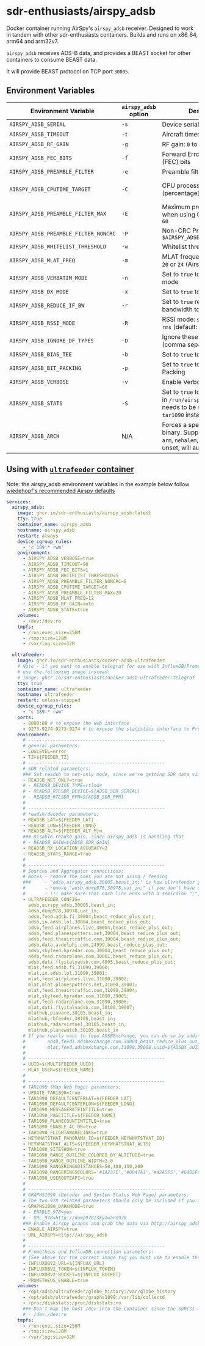 # sdr-enthusiasts/airspy_adsb

Docker container running AirSpy's `airspy_adsb` receiver. Designed to work in tandem with other sdr-enthusiasts containers. Builds and runs on x86_64, arm64 and arm32v7.

`airspy_adsb` receives ADS-B data, and provides a BEAST socket for other containers to consume BEAST data.

It will provide BEAST protocol on TCP port `30005`.

## Environment Variables

| Environment Variable                 | `airspy_adsb`</br>option | Description                                                                                                                         | Default                                                |
| ------------------------------------ | ------------------------ | ----------------------------------------------------------------------------------------------------------------------------------- | ------------------------------------------------------ |
| `AIRSPY_ADSB_SERIAL`                 | `-s`                     | Device serial number                                                                                                                | _unset_                                                |
| `AIRSPY_ADSB_TIMEOUT`                | `-t`                     | Aircraft timeout in seconds                                                                                                         | `60`                                                   |
| `AIRSPY_ADSB_RF_GAIN`                | `-g`                     | RF gain: `0` to `21` or `auto`                                                                                                      | `auto`                                                 |
| `AIRSPY_ADSB_FEC_BITS`               | `-f`                     | Forward Error Correction (FEC) bits                                                                                                 | `1`                                                    |
| `AIRSPY_ADSB_PREAMBLE_FILTER`        | `-e`                     | Preamble filter: `1` to `60`                                                                                                        | `4`                                                    |
| `AIRSPY_ADSB_CPUTIME_TARGET`         | `-C`                     | CPU processing time target (percentage): `5` to `95`                                                                                | Disabled</br>_(adjusts preamble filter while running)_ |
| `AIRSPY_ADSB_PREAMBLE_FILTER_MAX`    | `-E`                     | Maximum preamble filter when using CPU target: `1` to `60`                                                                          | `60`                                                   |
| `AIRSPY_ADSB_PREAMBLE_FILTER_NONCRC` | `-P`                     | Non-CRC Preamble filter: `1` to `$AIRSPY_ADSB_PREAMBLE_FILTER`                                                                      | Disabled                                               |
| `AIRSPY_ADSB_WHITELIST_THRESHOLD`    | `-w`                     | Whitelist threshold: `1` to `20`                                                                                                    | `5`                                                    |
| `AIRSPY_ADSB_MLAT_FREQ`              | `-m`                     | MLAT frequency in MHz: `12`, `20` or `24` (Airspy R2 only)                                                                          | _unset_                                                |
| `AIRSPY_ADSB_VERBATIM_MODE`          | `-n`                     | Set to `true` to enable Verbatim mode                                                                                               | _unset_                                                |
| `AIRSPY_ADSB_DX_MODE`                | `-x`                     | Set to `true` to enable DX mode                                                                                                     | _unset_                                                |
| `AIRSPY_ADSB_REDUCE_IF_BW`           | `-r`                     | Set to `true` reduce the IF bandwidth to 4 MHz                                                                                      | _unset_                                                |
| `AIRSPY_ADSB_RSSI_MODE`              | `-R`                     | RSSI mode: `snr` (ref = 42 dB), `rms` (default: rms)                                                                                | `rms`                                                  |
| `AIRSPY_ADSB_IGNORE_DF_TYPES`        | `-D`                     | Ignore these DF types (comma separated list)                                                                                        | `24,25,26,27,28,29,30,31`                              |
| `AIRSPY_ADSB_BIAS_TEE`               | `-b`                     | Set to `true` to enable Bias-Tee                                                                                                    | _unset_                                                |
| `AIRSPY_ADSB_BIT_PACKING`            | `-p`                     | Set to `true` to enable Bit Packing                                                                                                 | _unset_                                                |
| `AIRSPY_ADSB_VERBOSE`                | `-v`                     | Enable Verbose mode                                                                                                                 | _unset_                                                |
| `AIRSPY_ADSB_STATS`                  | `-S`                     | Set to `true` to enable statistics in `/run/airspy_adsb` (this needs to be shared with a `tar1090` instance)                        | _unset_                                                |
| `AIRSPY_ADSB_ARCH`                   | N/A                      | Forces a specific architecture binary. Supports `arm64`, `armv7`, `arm`, `nehalem`, `x86_64` or `i386`. If unset, will auto-detect. | _unset_                                                |

## Using with [`ultrafeeder` container](https://github.com/sdr-enthusiasts/docker-adsb-ultrafeeder)

Note: the airspy_adsb environment variables in the example below follow [wiedehopf's recommended Airspy defaults](https://github.com/wiedehopf/airspy-conf/blob/master/airspy_adsb.default)

```yaml
services:
  airspy_adsb:
    image: ghcr.io/sdr-enthusiasts/airspy_adsb:latest
    tty: true
    container_name: airspy_adsb
    hostname: airspy_adsb
    restart: always
    device_cgroup_rules:
      - 'c 189:* rwm'
    environment:
      - AIRSPY_ADSB_VERBOSE=true
      - AIRSPY_ADSB_TIMEOUT=90
      - AIRSPY_ADSB_FEC_BITS=1
      - AIRSPY_ADSB_WHITELIST_THRESHOLD=5
      - AIRSPY_ADSB_PREAMBLE_FILTER_NONCRC=8
      - AIRSPY_ADSB_CPUTIME_TARGET=60
      - AIRSPY_ADSB_PREAMBLE_FILTER_MAX=20
      - AIRSPY_ADSB_MLAT_FREQ=12
      - AIRSPY_ADSB_RF_GAIN=auto
      - AIRSPY_ADSB_STATS=true
    volumes:
      - /dev:/dev:ro
    tmpfs:
      - /run:exec,size=256M
      - /tmp:size=128M
      - /var/log:size=32M

  ultrafeeder:
    image: ghcr.io/sdr-enthusiasts/docker-adsb-ultrafeeder
    # Note - if you want to enable telegraf for use with InfluxDB/Prometheus and Grafana,
    # use the following image instead:
    # image: ghcr.io/sdr-enthusiasts/docker-adsb-ultrafeeder:telegraf
    tty: true
    container_name: ultrafeeder
    hostname: ultrafeeder
    restart: unless-stopped
    device_cgroup_rules:
      - "c 189:* rwm"
    ports:
      - 8080:80 # to expose the web interface
      - 9273-9274:9273-9274 # to expose the statistics interface to Prometheus
    environment:
      # --------------------------------------------------
      # general parameters:
      - LOGLEVEL=error
      - TZ=${FEEDER_TZ}
      # --------------------------------------------------
      # SDR related parameters:
      ### Set readsb to net-only mode, since we're getting SDR data via BEAST from airspy_adsb
      - READSB_NET_ONLY=true
      # - READSB_DEVICE_TYPE=rtlsdr
      # - READSB_RTLSDR_DEVICE=${ADSB_SDR_SERIAL}
      # - READSB_RTLSDR_PPM=${ADSB_SDR_PPM}
      #
      # --------------------------------------------------
      # readsb/decoder parameters:
      - READSB_LAT=${FEEDER_LAT}
      - READSB_LON=${FEEDER_LONG}
      - READSB_ALT=${FEEDER_ALT_M}m
      ### Disable readsb gain, since airspy_adsb is handling that
      # - READSB_GAIN=${ADSB_SDR_GAIN}
      - READSB_RX_LOCATION_ACCURACY=2
      - READSB_STATS_RANGE=true
      #
      # --------------------------------------------------
      # Sources and Aggregator connections:
      # Notes - remove the ones you are not using / feeding
      ###     - "adsb,airspy_adsb,30005,beast_in;" is how ultrafeeder gets the BEAST feed out of airspy_adsb
      #       - remove "adsb,dump978,30978,uat_in;" if you don't have dump978 and a UAT dongle connected to your station
      #       - !!! make sure that each line ends with a semicolon ";",  with the exception of the last line which shouldn't have a ";" !!!
      - ULTRAFEEDER_CONFIG=
        adsb,airspy_adsb,30005,beast_in;
        adsb,dump978,30978,uat_in;
        adsb,feed.adsb.fi,30004,beast_reduce_plus_out;
        adsb,in.adsb.lol,30004,beast_reduce_plus_out;
        adsb,feed.airplanes.live,30004,beast_reduce_plus_out;
        adsb,feed.planespotters.net,30004,beast_reduce_plus_out;
        adsb,feed.theairtraffic.com,30004,beast_reduce_plus_out;
        adsb,data.avdelphi.com,24999,beast_reduce_plus_out;
        adsb,skyfeed.hpradar.com,30004,beast_reduce_plus_out;
        adsb,feed.radarplane.com,30001,beast_reduce_plus_out;
        adsb,dati.flyitalyadsb.com,4905,beast_reduce_plus_out;
        mlat,feed.adsb.fi,31090,39000;
        mlat,in.adsb.lol,31090,39001;
        mlat,feed.airplanes.live,31090,39002;
        mlat,mlat.planespotters.net,31090,39003;
        mlat,feed.theairtraffic.com,31090,39004;
        mlat,skyfeed.hpradar.com,31090,39005;
        mlat,feed.radarplane.com,31090,39006;
        mlat,dati.flyitalyadsb.com,30100,39007;
        mlathub,piaware,30105,beast_in;
        mlathub,rbfeeder,30105,beast_in;
        mlathub,radarvirtuel,30105,beast_in;
        mlathub,planewatch,30105,beast_in
      # If you really want to feed ADSBExchange, you can do so by adding this above:
      #        adsb,feed1.adsbexchange.com,30004,beast_reduce_plus_out,uuid=${ADSBX_UUID};
      #        mlat,feed.adsbexchange.com,31090,39008,uuid=${ADSBX_UUID}
      #
      # --------------------------------------------------
      - UUID=${MULTIFEEDER_UUID}
      - MLAT_USER=${FEEDER_NAME}
      #
      # --------------------------------------------------
      # TAR1090 (Map Web Page) parameters:
      - UPDATE_TAR1090=true
      - TAR1090_DEFAULTCENTERLAT=${FEEDER_LAT}
      - TAR1090_DEFAULTCENTERLON=${FEEDER_LONG}
      - TAR1090_MESSAGERATEINTITLE=true
      - TAR1090_PAGETITLE=${FEEDER_NAME}
      - TAR1090_PLANECOUNTINTITLE=true
      - TAR1090_ENABLE_AC_DB=true
      - TAR1090_FLIGHTAWARELINKS=true
      - HEYWHATSTHAT_PANORAMA_ID=${FEEDER_HEYWHATSTHAT_ID}
      - HEYWHATSTHAT_ALTS=${FEEDER_HEYWHATSTHAT_ALTS}
      - TAR1090_SITESHOW=true
      - TAR1090_RANGE_OUTLINE_COLORED_BY_ALTITUDE=true
      - TAR1090_RANGE_OUTLINE_WIDTH=2.0
      - TAR1090_RANGERINGSDISTANCES=50,100,150,200
      - TAR1090_RANGERINGSCOLORS='#1A237E','#0D47A1','#42A5F5','#64B5F6'
      - TAR1090_USEROUTEAPI=true
      #
      # --------------------------------------------------
      # GRAPHS1090 (Decoder and System Status Web Page) parameters:
      # The two 978 related parameters should only be included if you are running dump978 for UAT reception (USA only)
      - GRAPHS1090_DARKMODE=true
      # - ENABLE_978=yes
      # - URL_978=http://dump978/skyaware978
      ### Enable Airspy graphs and grab the data via http://airspy_adsb/stats.json
      - ENABLE_AIRSPY=true
      - URL_AIRSPY=http://airspy_adsb
      #
      # --------------------------------------------------
      # Prometheus and InfluxDB connection parameters:
      # (See above for the correct image tag you must use to enable this)
      - INFLUXDBV2_URL=${INFLUX_URL}
      - INFLUXDBV2_TOKEN=${INFLUX_TOKEN}
      - INFLUXDBV2_BUCKET=${INFLUX_BUCKET}
      - PROMETHEUS_ENABLE=true
    volumes:
      - /opt/adsb/ultrafeeder/globe_history:/var/globe_history
      - /opt/adsb/ultrafeeder/graphs1090:/var/lib/collectd
      - /proc/diskstats:/proc/diskstats:ro
      ### Don't map the host /dev into the container since the SDR(s) are handled in airspy_adsb / dump978
      # - /dev:/dev:ro
    tmpfs:
      - /run:exec,size=256M
      - /tmp:size=128M
      - /var/log:size=32M
```
